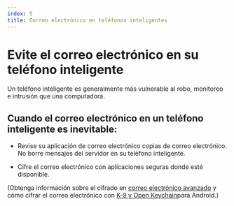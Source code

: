 ```yaml
---
index: 5
title: Correo electrónico en teléfonos inteligentes
---
```

# Evite el correo electrónico en su teléfono inteligente

Un teléfono inteligente es generalmente más vulnerable al robo, monitoreo e intrusión que una computadora.

## Cuando el correo electrónico en un teléfono inteligente es inevitable:

*   Revise su aplicación de correo electrónico copias de correo electrónico. No borre mensajes del servidor en su teléfono inteligente.

*   Cifre el correo electrónico con aplicaciones seguras donde esté disponible.

(Obtenga información sobre el cifrado en [correo electrónico avanzado](umbrella://communications/email/advanced) y cómo cifrar el correo electrónico con [K-9 y Open Keychain](umbrella://tools/encryption/s_k9-apg.md)para Android.)